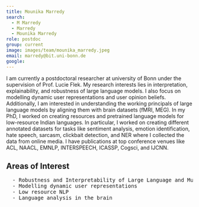 ```yaml
---
title: Mounika Marredy
search:
  - M Marredy
  - Marredy
  - Mounika Marredy
role: postdoc
group: current
image: images/team/mounika_marredy.jpeg
email: marredy@bit.uni-bonn.de
google: 
---
```


I am currently a postdoctoral researcher at university of Bonn under the supervision of Prof. Lucie Flek. My research interests lies in interpretation, explainability, and robustness of large language models. I also focus on modelling dynamic user representations and user opinion beliefs. Additionally, I am interested in understanding the working principals of large language models by aligning them with brain datasets (fMRI, MEG).
In my PhD, I worked on creating resources and pretrained language models for low-resource Indian languages. In particular, I worked on creating different annotated datasets for tasks like sentiment analysis, emotion identification, hate speech, sarcasm, clickbait detection, and NER where I collected the data from online media. I have publications at top conference venues like ACL, NAACL, EMNLP, INTERSPEECH, ICASSP, Cogsci, and  IJCNN.


## Areas of Interest
  <pre>  - Robustness and Interpretability of Large Language and Multi-lingual models 
  - Modelling dynamic user representations
  - Low resource NLP
  - Language analysis in the brain
